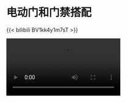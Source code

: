 # 电动门和门禁搭配


{{< bilibili BV1kk4y1m7sT >}}



<video id="video" controls="" preload="metadata">
    <source id="mp4" src="广告+栅栏.mp4" type="video/mp4">
</video>








